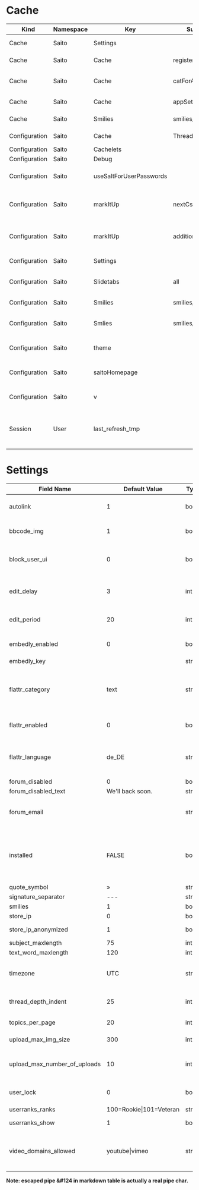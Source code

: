 Cache
=====

Kind 	          | Namespace	| Key 			              | Subkey			    | Type 	      | Comment
-----	          | ---------	| ----			              | -------			    | ----	      | -------
Cache           | Saito 		| Settings 	              | 						    | 	          | Siehe Configuration
Cache           | Saito 		| Cache 		              | registerGc 	    | timestamp 	| timestamp of last registerGc
Cache           | Saito 		| Cache 		              | catForAccession	| array 	    | cache for categories for accession
Cache           | Saito 		| Cache 		              | appSettings	    | array 	    | cache for app settings
Cache 	        | Saito     | Smilies 	              | smilies_all 	  | array 	    | Smilies from `smilies` table
Configuration 	| Saito     | Cache 	                | Thread 	        | bool 	      | if true use thread cache
Configuration 	| Saito     | Cachelets 	            |  	              | string      |
Configuration 	| Saito     | Debug 	                |  	              | array       | debug config 
Configuration 	| Saito 	  | useSaltForUserPasswords	| 	| bool 	| unsalted md5 mode for user passwords
Configuration 	| Saito		  | markItUp	| nextCssId	| int 	| next CSS-ID for button in the markItUp-CSS
Configuration		| Saito		  | markItUp 	| additionalButtons	| array 	| Additional buttons shown in the markItUpEditor
Configuration 	| Saito 	  | Settings 	| 	| array 	| Array with App Settings
Configuration 	| Saito 	  | Slidetabs 	| all 	| array 	| names of all installed slidetabs
Configuration 	| Saito 	  | Smilies 	| smilies_all 	| array 	| Smilies from `smilies` table
Configuration 	| Saito 	  | Smlies 	| smilies_all_html	| array 	| Html-formatierte Smilies
Configuration 	| Saito 	  | theme 	| 	| string	| theme name; default ist "default"
Configuration 	| Saito 	  | saitoHomepage 	| 	| string	| Saito homepage URL 
Configuration 	| Saito 	  | v 	| 	| string	| internal revision number
Session 	      | User 	    | last_refresh_tmp 	| 	| integer	| Speichert letzten Session Login für Mark as Read


Settings
========


Field Name 	| Default Value 	| Type 	| Comment
---------- 	| -------------	| ----- 	| -------
autolink 						| 1 	  | bool 	  | Try to autolink URLs in bbcode
bbcode_img 					| 1 	  | bool 	  | Multimedia in BBCode anzeigen
block_user_ui       | 0     | bool    | Allow Moderators to block users
edit_delay 					| 3 	  | int 	  | time in min. for edit without notice
edit_period 				| 20 	  | int 	  | time in min. for edit with notice
embedly_enabled     | 0     | bool    | Enable embedly support
embedly_key         |       | string  |
flattr_category 		| text  | string	| category tag used by flattr for entries. see flattr.com for available categories
flattr_enabled 			| 0 	  | bool 	  | enables flattr usage for users
flattr_language 		| de_DE | string	| language tag used by flattr for entries. see flattr.com for codes
forum_disabled 			| 0 	  | bool 	  | |
forum_disabled_text | We'll back soon.	| string	|
forum_email 				| 	| string	| forum email address (admin contact)
installed 					| FALSE	| bool 		| true if installer has run and forum is installed; set in bootstrap.php
quote_symbol 	| » 	| string	|
signature_separator 	| --- 	| string	|
smilies 	| 1 	| bool 	| Use Smilies
store_ip            | 0   | bool  | Store user IPs
store_ip_anonymized | 1   | bool  | Store IPs anonymized
subject_maxlength 	| 75 	| int 	|
text_word_maxlength | 120 	| int 	|
timezone						| UTC		| string | default time zone for showing time value
thread_depth_indent 	| 25 	| int 	| max indent level in index view
topics_per_page	| 20 	| int 	| # of topic on index page
upload_max_img_size 	| 300 	| int 	| Max. upload size in kB
upload_max_number_of_uploads 	| 10 	| int 	| Max uploads per User. 0 menas no limit
user_lock 	| 0 	| bool 	| user is not allowed to login
userranks_ranks	| 100=Rookie&#124;101=Veteran	| string	|
userranks_show 	| 1 	| bool 	| use user-ranks
video_domains_allowed 	| youtube&#124;vimeo 	| string	| separated list with allowed flash domains. '*' allows all.

**Note: escaped pipe &#124 in markdown table is actually a real pipe char.**







